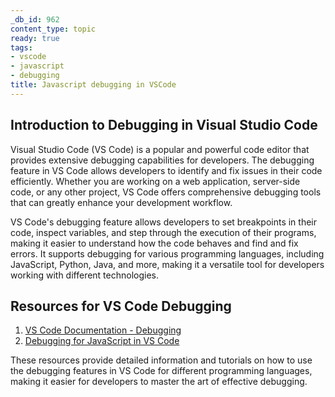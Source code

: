 ```yaml
---
_db_id: 962
content_type: topic
ready: true
tags:
- vscode
- javascript
- debugging
title: Javascript debugging in VSCode
---
```


## Introduction to Debugging in Visual Studio Code

Visual Studio Code (VS Code) is a popular and powerful code editor that provides extensive debugging capabilities for developers. The debugging feature in VS Code allows developers to identify and fix issues in their code efficiently. Whether you are working on a web application, server-side code, or any other project, VS Code offers comprehensive debugging tools that can greatly enhance your development workflow.

VS Code's debugging feature allows developers to set breakpoints in their code, inspect variables, and step through the execution of their programs, making it easier to understand how the code behaves and find and fix errors. It supports debugging for various programming languages, including JavaScript, Python, Java, and more, making it a versatile tool for developers working with different technologies.

## Resources for VS Code Debugging

1. [VS Code Documentation - Debugging](https://code.visualstudio.com/docs/editor/debugging)
2. [Debugging for JavaScript in VS Code](https://code.visualstudio.com/docs/nodejs/nodejs-debugging)

These resources provide detailed information and tutorials on how to use the debugging features in VS Code for different programming languages, making it easier for developers to master the art of effective debugging.